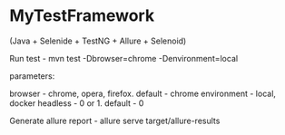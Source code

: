 # MyTestFramework 
(Java + Selenide + TestNG + Allure + Selenoid)

Run test - mvn test -Dbrowser=chrome -Denvironment=local

parameters:

browser - chrome, opera, firefox. default - chrome
environment - local, docker
headless - 0 or 1. default - 0

Generate allure report - allure serve target/allure-results
